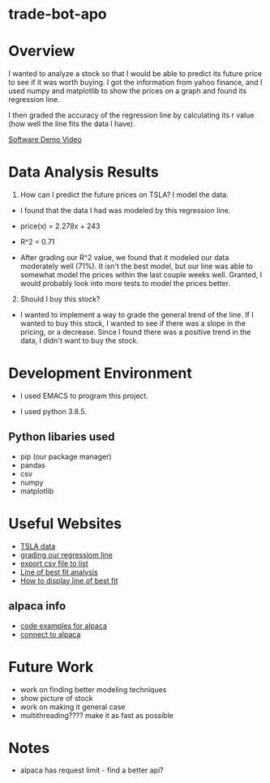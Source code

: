 # trade-bot-apo

# Overview

I wanted to analyze a stock so that I would be able to predict its future price
to see if it was worth buying. I got the information from yahoo finance,
and I used numpy and matplotlib to show the prices on
a graph and found its regression line.

I then graded the accuracy of the regression line by calculating its 
r value (how well the line fits the data I have).

[Software Demo Video](http://youtube.link.goes.here)

# Data Analysis Results

1) How can I predict the future prices on TSLA? I model the data.
 
  *  I found that the data I had was modeled by this regression line.
  *  price(x) = 2.278x + 243
  *  R^2 = 0.71

  * After grading our R^2 value, we found that it modeled our data moderately well (71%). It isn't the best model, but our line was able to somewhat model the prices within the last couple weeks well. Granted, I would probably look into more tests to model the prices better. 

2) Should I buy this stock?

  * I wanted to implement a way to grade the general trend of the line. 
  If I wanted to buy this stock, I wanted to see if there was a slope
  in the pricing, or a decrease. Since I found there was a positive
  trend in the data, I didn't want to buy the stock. 
# Development Environment

* I used EMACS to program this project.

* I used python 3.8.5.

## Python libaries used
* pip (our package manager)
* pandas
* csv
* numpy
* matplotlib


# Useful Websites
* [TSLA data](https://www.marketwatch.com/investing/stock/TSLA/download-data?siteid=mktw&date=7%2F1%2F2021&x=16&y=3)
* [grading our regressiom line]( https://www.kite.com/python/answers/how-to-calculate-r-squared-with-numpy-in-python)
* [export csv file to list](https://stackoverflow.com/questions/24662571/python-import-csv-to-list)
* [Line of best fit analysis](https://numpy.org/doc/stable/reference/generated/numpy.polyfit.html)
* [How to display line of best fit](https://www.kite.com/python/answers/how-to-plot-a-linear-regression-line-on-a-scatter-plot-in-python)

## alpaca info
* [code examples for alpaca](https://github.com/alpacahq/alpaca-trade-api-python)
* [connect to alpaca](https://forum.alpaca.markets/t/any-help-with-this-api-error-please-trying-to-set-up-paper-trading-api/1064)

# Future Work

* work on finding better modeling techniques
* show picture of stock
* work on making it general case
* multithreading???? make it as fast as possible

# Notes
* alpaca has request limit - find a better api?
